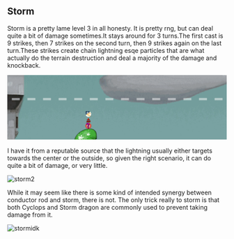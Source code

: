## Storm 


Storm is a pretty lame level 3 in all honesty. It is pretty rng, but can deal quite a bit of damage sometimes.It stays around for 3 turns.The first cast is 9 strikes, then 7 strikes on the second turn, then 9 strikes again on the last turn.These strikes create chain lightning esqe particles that are what actually do the terrain destruction and deal a majority of the damage and knockback.


![storm1](https://raw.githubusercontent.com/1IlIl/wikidata/main/storm/gifs/storm1.gif)


I have it from a reputable source that the lightning usually either targets towards the center or the outside, so given the right scenario, it can do quite a bit of damage, or very little.


![storm2](https://raw.githubusercontent.com/1IlIl/wikidata/main/storm/gifs/storm2.gif)


While it may seem like there is some kind of intended synergy between conductor rod and storm, there is not. The only trick really to storm is that both Cyclops and Storm dragon are commonly used to prevent taking damage from it.


![stormidk](https://raw.githubusercontent.com/1IlIl/wikidata/main/storm/gifs/stormidk.gif)

